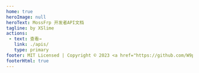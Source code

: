 ```yaml
---
home: true
heroImage: null
heroText: MossFrp 开发者API文档
tagline: by XSlime
actions: 
 - text: 查看→
   link: ./apis/
   type: primary
footer: MIT Licensed | Copyright © 2023 <a href="https://github.com/W9pi3cZ1" >XSlimeNB</a> <br/> Powered By <a href="https://v2.vuepress.vuejs.org/zh/">VuePress v2 </a>
footerHtml: true
---
```

